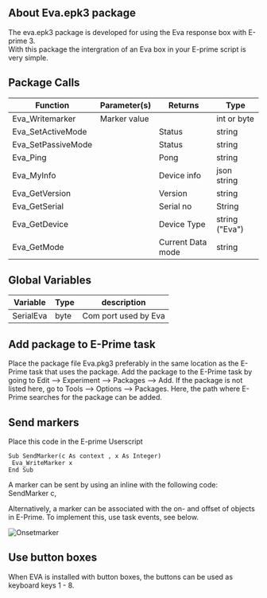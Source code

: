 <!-- About -->
## About Eva.epk3 package
The eva.epk3 package is developed for using the Eva response box with E-prime 3.<br>
With this package the intergration of an Eva box in your E-prime script is very simple.



<!-- Package calls -->
## Package Calls

| Function | Parameter(s) | Returns | Type
| ------------- | ------------- | ------------- | ------------- |
| Eva_Writemarker  | Marker value |   |int or byte| 
| Eva_SetActiveMode  |    | Status | string |
| Eva_SetPassiveMode  |    | Status | string |
| Eva_Ping  |    | Pong | string|
| Eva_MyInfo  |    | Device info | json string|
| Eva_GetVersion  |    | Version |string|
| Eva_GetSerial  |    | Serial no |String|
| Eva_GetDevice  |    | Device Type |string ("Eva")|
| Eva_GetMode  |    | Current Data mode |string|

<!-- Global variables -->
## Global Variables

| Variable | Type | description|
| ------------- | ------------- | ------------- | 
| SerialEva  | byte |   Com port used by Eva|  


<!-- How to use the package -->
## Add package to E-Prime task
Place the package file Eva.pkg3 preferably in the same location as the E-Prime task that uses the package. Add the package to the E-Prime task by going to Edit --> Experiment --> Packages --> Add. If the package is not listed here, go to Tools --> Options --> Packages. Here, the path where E-Prime searches for the package can be added. 

## Send markers
Place this code in the E-prime Userscript
```
Sub SendMarker(c As context , x As Integer)
 Eva_WriteMarker x    
End Sub
```

A marker can be sent by using an inline with the following code: SendMarker c, <marker value> 
 
Alternatively, a marker can be associated with the on- and offset of objects in E-Prime. To implement this, use task events, see below.


![Onsetmarker](https://user-images.githubusercontent.com/98744988/175535976-3020274b-d028-449e-a84f-acc6cafd22dc.gif)

## Use button boxes
When EVA is installed with button boxes, the buttons can be used as keyboard keys 1 - 8.
